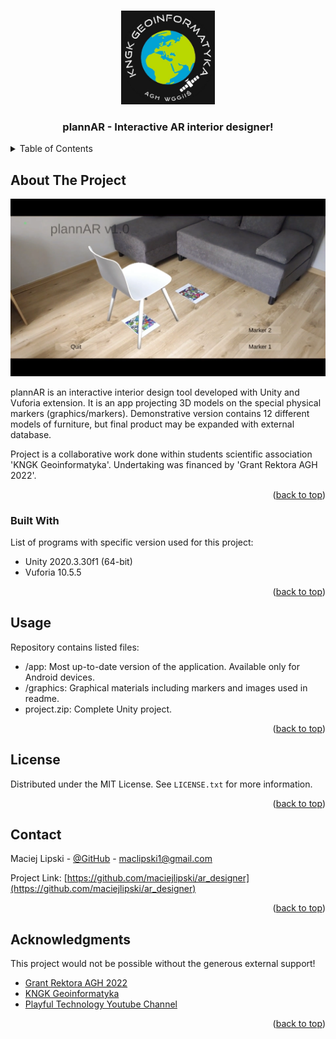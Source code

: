 <a id="readme-top"></a>

<!-- PROJECT LOGO -->
<br />
<div align="center">
  <a href="https://github.com/maciejlipski/ar_designer">
    <img src="graphics/kngk_logo.jpg" alt="Logo" width="150" height="150">
  </a>

  <h3 align="center">plannAR - Interactive AR interior designer!</h3>
</div>



<!-- TABLE OF CONTENTS -->
<details>
  <summary>Table of Contents</summary>
  <ol>
    <li>
      <a href="#about-the-project">About The Project</a>
      <ul>
        <li><a href="#built-with">Built With</a></li>
      </ul>
    </li>
    <li><a href="#usage">Usage</a></li>
    <li><a href="#license">License</a></li>
    <li><a href="#contact">Contact</a></li>
    <li><a href="#acknowledgments">Acknowledgments</a></li>
  </ol>
</details>



<!-- ABOUT THE PROJECT -->
## About The Project

<img src="graphics/ss_1.png" alt="Screenshot">

plannAR is an interactive interior design tool developed with Unity and Vuforia extension. It is an app projecting 3D models on the special physical markers (graphics/markers). Demonstrative version contains 12 different models of furniture, but final product may be expanded with external database.

Project is a collaborative work done within students scientific association 'KNGK Geoinformatyka'. Undertaking was financed by 'Grant Rektora AGH 2022'.

<p align="right">(<a href="#readme-top">back to top</a>)</p>



### Built With
List of programs with specific version used for this project:

* Unity 2020.3.30f1 (64-bit)
* Vuforia 10.5.5

<p align="right">(<a href="#readme-top">back to top</a>)</p>



<!-- USAGE EXAMPLES -->
## Usage

Repository contains listed files:

* /app: Most up-to-date version of the application. Available only for Android devices.
* /graphics: Graphical materials including markers and images used in readme.
* project.zip: Complete Unity project. 

<p align="right">(<a href="#readme-top">back to top</a>)</p>



<!-- LICENSE -->
## License

Distributed under the MIT License. See `LICENSE.txt` for more information.

<p align="right">(<a href="#readme-top">back to top</a>)</p>



<!-- CONTACT -->
## Contact

Maciej Lipski - [@GitHub](https://github.com/maciejlipski) - maclipski1@gmail.com

Project Link: [https://github.com/maciejlipski/ar_designer](https://github.com/maciejlipski/ar_designer)

<p align="right">(<a href="#readme-top">back to top</a>)</p>



<!-- ACKNOWLEDGMENTS -->
## Acknowledgments

This project would not be possible without the generous external support!

* [Grant Rektora AGH 2022](https://dss.agh.edu.pl/organizacje-studenckie/grant-rektora/edycja-2022)
* [KNGK Geoinformatyka](https://skn.agh.edu.pl/pl/kolo/kngk-geoinformatyka/)
* [Playful Technology Youtube Channel](https://www.youtube.com/@PlayfulTechnology)

<p align="right">(<a href="#readme-top">back to top</a>)</p>
